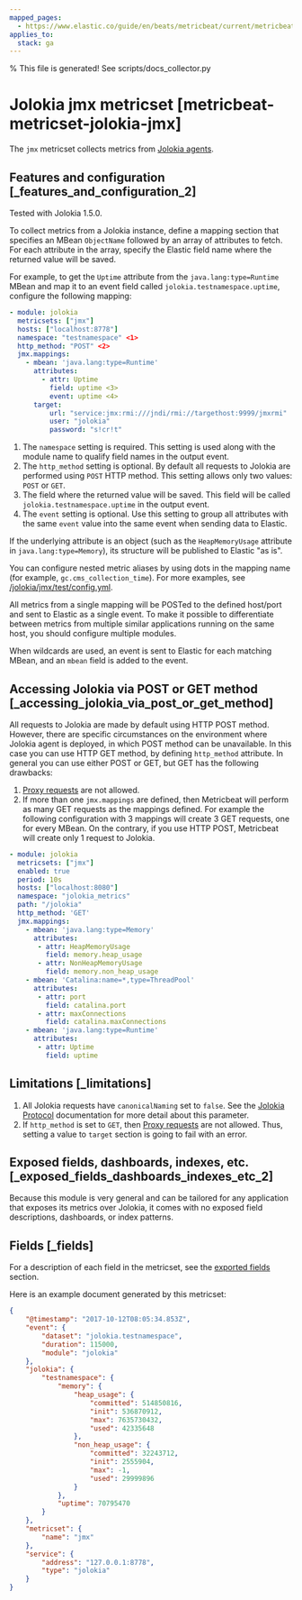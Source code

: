 ```yaml
---
mapped_pages:
  - https://www.elastic.co/guide/en/beats/metricbeat/current/metricbeat-metricset-jolokia-jmx.html
applies_to:
  stack: ga
---
```


% This file is generated! See scripts/docs_collector.py

# Jolokia jmx metricset [metricbeat-metricset-jolokia-jmx]

The `jmx` metricset collects metrics from [Jolokia agents](https://jolokia.org/reference/html/agents.md).


## Features and configuration [_features_and_configuration_2]

Tested with Jolokia 1.5.0.

To collect metrics from a Jolokia instance, define a mapping section that specifies an MBean `ObjectName` followed by an array of attributes to fetch. For each attribute in the array, specify the Elastic field name where the returned value will be saved.

For example, to get the `Uptime` attribute from the `java.lang:type=Runtime` MBean and map it to an event field called `jolokia.testnamespace.uptime`, configure the following mapping:

```yaml
- module: jolokia
  metricsets: ["jmx"]
  hosts: ["localhost:8778"]
  namespace: "testnamespace" <1>
  http_method: "POST" <2>
  jmx.mappings:
    - mbean: 'java.lang:type=Runtime'
      attributes:
        - attr: Uptime
          field: uptime <3>
          event: uptime <4>
      target:
          url: "service:jmx:rmi:///jndi/rmi://targethost:9999/jmxrmi"
          user: "jolokia"
          password: "s!cr!t"
```

1. The `namespace` setting is required. This setting is used along with the module name to qualify field names in the output event.
2. The `http_method` setting is optional. By default all requests to Jolokia are performed using `POST` HTTP method. This setting allows only two values: `POST` or `GET`.
3. The field where the returned value will be saved. This field will be called `jolokia.testnamespace.uptime` in the output event.
4. The `event` setting is optional. Use this setting to group all attributes with the same `event` value into the same event when sending data to Elastic.


If the underlying attribute is an object (such as the `HeapMemoryUsage` attribute in `java.lang:type=Memory`), its structure will be published to Elastic "as is".

You can configure nested metric aliases by using dots in the mapping name (for example, `gc.cms_collection_time`). For more examples, see [/jolokia/jmx/test/config.yml](https://github.com/elastic/beats/blob/master/metricbeat/module/jolokia/jmx/_meta/test/config.yml).

All metrics from a single mapping will be POSTed to the defined host/port and sent to Elastic as a single event. To make it possible to differentiate between metrics from multiple similar applications running on the same host, you should configure multiple modules.

When wildcards are used, an event is sent to Elastic for each matching MBean, and an `mbean` field is added to the event.


## Accessing Jolokia via POST or GET method [_accessing_jolokia_via_post_or_get_method]

All requests to Jolokia are made by default using HTTP POST method. However, there are specific circumstances on the environment where Jolokia agent is deployed, in which POST method can be unavailable. In this case you can use HTTP GET method, by defining `http_method` attribute. In general you can use either POST or GET, but GET has the following drawbacks:

1. [Proxy requests](https://jolokia.org/reference/html/protocol.md#protocol-proxy) are not allowed.
2. If more than one `jmx.mappings` are defined, then Metricbeat will perform as many GET requests as the mappings defined. For example the following configuration with 3 mappings will create 3 GET requests, one for every MBean. On the contrary, if you use HTTP POST, Metricbeat will create only 1 request to Jolokia.

```yaml
- module: jolokia
  metricsets: ["jmx"]
  enabled: true
  period: 10s
  hosts: ["localhost:8080"]
  namespace: "jolokia_metrics"
  path: "/jolokia"
  http_method: 'GET'
  jmx.mappings:
    - mbean: 'java.lang:type=Memory'
      attributes:
       - attr: HeapMemoryUsage
         field: memory.heap_usage
       - attr: NonHeapMemoryUsage
         field: memory.non_heap_usage
    - mbean: 'Catalina:name=*,type=ThreadPool'
      attributes:
       - attr: port
         field: catalina.port
       - attr: maxConnections
         field: catalina.maxConnections
    - mbean: 'java.lang:type=Runtime'
      attributes:
       - attr: Uptime
         field: uptime
```


## Limitations [_limitations]

1. All Jolokia requests have `canonicalNaming` set to `false`. See the [Jolokia Protocol](https://jolokia.org/reference/html/protocol.md) documentation for more detail about this parameter.
2. If `http_method` is set to `GET`, then [Proxy requests](https://jolokia.org/reference/html/protocol.md#protocol-proxy) are not allowed. Thus, setting a value to `target` section is going to fail with an error.


## Exposed fields, dashboards, indexes, etc. [_exposed_fields_dashboards_indexes_etc_2]

Because this module is very general and can be tailored for any application that exposes its metrics over Jolokia, it comes with no exposed field descriptions, dashboards, or index patterns.

## Fields [_fields]

For a description of each field in the metricset, see the [exported fields](/reference/metricbeat/exported-fields-jolokia.md) section.

Here is an example document generated by this metricset:

```json
{
    "@timestamp": "2017-10-12T08:05:34.853Z",
    "event": {
        "dataset": "jolokia.testnamespace",
        "duration": 115000,
        "module": "jolokia"
    },
    "jolokia": {
        "testnamespace": {
            "memory": {
                "heap_usage": {
                    "committed": 514850816,
                    "init": 536870912,
                    "max": 7635730432,
                    "used": 42335648
                },
                "non_heap_usage": {
                    "committed": 32243712,
                    "init": 2555904,
                    "max": -1,
                    "used": 29999896
                }
            },
            "uptime": 70795470
        }
    },
    "metricset": {
        "name": "jmx"
    },
    "service": {
        "address": "127.0.0.1:8778",
        "type": "jolokia"
    }
}
```
